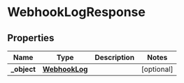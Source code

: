 
# WebhookLogResponse

## Properties
Name | Type | Description | Notes
------------ | ------------- | ------------- | -------------
**_object** | [**WebhookLog**](WebhookLog.md) |  |  [optional]




